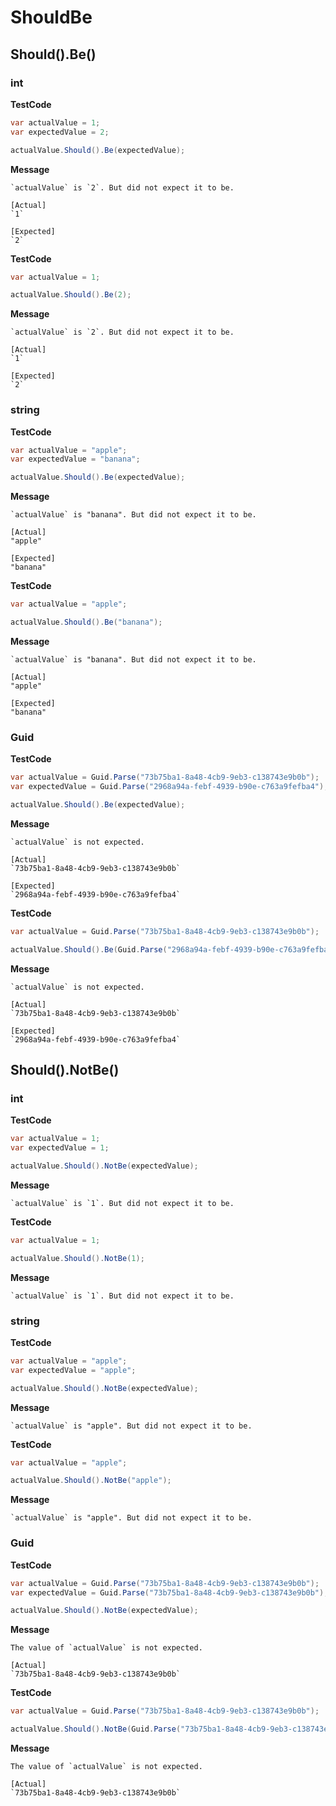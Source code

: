 ﻿# ShouldBe

## Should().Be()

### int

**TestCode**

```csharp
var actualValue = 1;
var expectedValue = 2;

actualValue.Should().Be(expectedValue);
```

**Message**

```
`actualValue` is `2`. But did not expect it to be.

[Actual]
`1`

[Expected]
`2`
```

**TestCode**

```csharp
var actualValue = 1;

actualValue.Should().Be(2);
```

**Message**

```
`actualValue` is `2`. But did not expect it to be.

[Actual]
`1`

[Expected]
`2`
```

### string

**TestCode**

```csharp
var actualValue = "apple";
var expectedValue = "banana";

actualValue.Should().Be(expectedValue);
```

**Message**

```
`actualValue` is "banana". But did not expect it to be.

[Actual]
"apple"

[Expected]
"banana"
```

**TestCode**

```csharp
var actualValue = "apple";

actualValue.Should().Be("banana");
```

**Message**

```
`actualValue` is "banana". But did not expect it to be.

[Actual]
"apple"

[Expected]
"banana"
```

### Guid

**TestCode**

```csharp
var actualValue = Guid.Parse("73b75ba1-8a48-4cb9-9eb3-c138743e9b0b");
var expectedValue = Guid.Parse("2968a94a-febf-4939-b90e-c763a9fefba4");

actualValue.Should().Be(expectedValue);
```

**Message**

```
`actualValue` is not expected.

[Actual]
`73b75ba1-8a48-4cb9-9eb3-c138743e9b0b`

[Expected]
`2968a94a-febf-4939-b90e-c763a9fefba4`
```

**TestCode**

```csharp
var actualValue = Guid.Parse("73b75ba1-8a48-4cb9-9eb3-c138743e9b0b");

actualValue.Should().Be(Guid.Parse("2968a94a-febf-4939-b90e-c763a9fefba4"));
```

**Message**

```
`actualValue` is not expected.

[Actual]
`73b75ba1-8a48-4cb9-9eb3-c138743e9b0b`

[Expected]
`2968a94a-febf-4939-b90e-c763a9fefba4`
```

## Should().NotBe()

### int

**TestCode**

```csharp
var actualValue = 1;
var expectedValue = 1;

actualValue.Should().NotBe(expectedValue);
```

**Message**

```
`actualValue` is `1`. But did not expect it to be.

```

**TestCode**

```csharp
var actualValue = 1;

actualValue.Should().NotBe(1);
```

**Message**

```
`actualValue` is `1`. But did not expect it to be.

```

### string

**TestCode**

```csharp
var actualValue = "apple";
var expectedValue = "apple";

actualValue.Should().NotBe(expectedValue);
```

**Message**

```
`actualValue` is "apple". But did not expect it to be.

```

**TestCode**

```csharp
var actualValue = "apple";

actualValue.Should().NotBe("apple");
```

**Message**

```
`actualValue` is "apple". But did not expect it to be.

```

### Guid

**TestCode**

```csharp
var actualValue = Guid.Parse("73b75ba1-8a48-4cb9-9eb3-c138743e9b0b");
var expectedValue = Guid.Parse("73b75ba1-8a48-4cb9-9eb3-c138743e9b0b");

actualValue.Should().NotBe(expectedValue);
```

**Message**

```
The value of `actualValue` is not expected.

[Actual]
`73b75ba1-8a48-4cb9-9eb3-c138743e9b0b`
```

**TestCode**

```csharp
var actualValue = Guid.Parse("73b75ba1-8a48-4cb9-9eb3-c138743e9b0b");

actualValue.Should().NotBe(Guid.Parse("73b75ba1-8a48-4cb9-9eb3-c138743e9b0b"));
```

**Message**

```
The value of `actualValue` is not expected.

[Actual]
`73b75ba1-8a48-4cb9-9eb3-c138743e9b0b`
```

